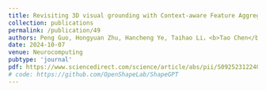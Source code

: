 ```yaml
---
title: Revisiting 3D visual grounding with Context-aware Feature Aggregation
collection: publications
permalink: /publication/49
authors: Peng Guo, Hongyuan Zhu, Hancheng Ye, Taihao Li，<b>Tao Chen</b>
date: 2024-10-07
venue: Neurocomputing
pubtype: 'journal'
pdf: https://www.sciencedirect.com/science/article/abs/pii/S0925231224009664
# code: https://github.com/OpenShapeLab/ShapeGPT
---
```


<!-- paperurl: 'http://academicpages.github.io/files/paper1.pdf'
citation: 'Your Name, You. (2009). &quot;Paper Title Number 1.&quot; <i>Journal 1</i>. 1(1).' -->
<!-- [Download paper here](http://academicpages.github.io/files/paper1.pdf) -->
